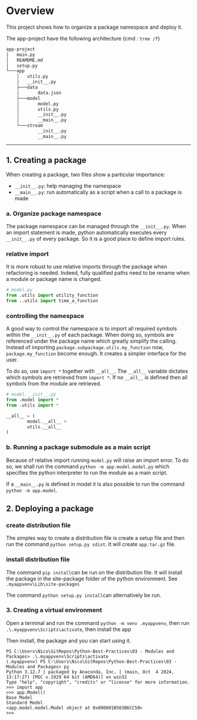 # Overview

This project shows how to organize a package namespace and deploy it.

The app-project have the following architecture (cmd : `tree /f`)

```md
app-project
│   main.py
│   REAMDME.md
│   setup.py
└───app
    │   utils.py
    │   __init__.py
    ├───data
    │       data.json
    ├───model
    │       model.py
    │       utils.py
    │       __init__.py
    │       __main__.py
    └───stream
            __init__.py
            __main__.py
```
---
## 1. Creating a package
When creating a package, two files show a particular importance:
- `__init__.py`: help managing the namespace
- `__main__.py`: run automatically as a script when a call to a package
is made

  
### a. Organize package namespace
The package namespace can be managed through the `__init__.py`. When 
an import statement is made, python automatically executes every 
`__init__.py` of every package. So it is a good place to define import rules.


### relative import
It is more robust to use relative imports through the package when refactoring is
needed. Indeed, fully qualified paths need to be rename when a module or package name
is changed.

```py
# model.py
from .utils import utility_function
from ..utils import time_a_function
```
### controlling the namespace
A good way to control the namespace is to import all required symbols within the `__init__.py` of each package.
When doing so, symbols are referenced under the package name which greatly simplify
the calling. Instead of importing `package.subpackage.utils.my_function` now,
`package.my_function` become enough. It creates a simpler interface for the user.

To do so, use `ìmport *` together with `__all__`.  The `__all__` variable dictates 
which symbols are retrieved from `ìmport *`. If no `__all__` is defined then all symbols
from the module are retrieved.

```py
# model.__init__.py
from .model import * 
from .utils import *

__all__ = (
        model.__all__ + 
        utils.__all__
)
```

### b. Running a package submodule as a main script
Because of relative import running `model.py` will raise an import error. To do so, 
we shall run the command `python -m app.model.model.py` which specifies the 
python interpreter to run the module as a main script. 

If a `__main__.py` is defined in model it is also possible to run the command 
`python -m app.model`.


## 2. Deploying a package

### create distribution file
The simples way to create a distribution file is create a setup file and then run 
the command `python setup.py sdist`. It will create `app.tar.gz` file.

### install distribution file
The command `pip install`can be run on the distribution file. It will install the package
in the site-package folder of the python environment. See `.myappvenv\Lib\site-packages`

The command `python setup.py install`can alternatively be run.

### 3. Creating a virtual environment
Open a terminal and run the command `python -m venv .myappvenv`, then run 
`.\.myappvenv\Scripts\activate`, then install the app

Then install, the package and you can start using it.

```
PS C:\Users\Nico\GitRepos\Python-Best-Practices\03 - Modules and Packages> .\.myappvenv\Scripts\activate  
(.myappvenv) PS C:\Users\Nico\GitRepos\Python-Best-Practices\03 - Modules and Packages> py
Python 3.12.7 | packaged by Anaconda, Inc. | (main, Oct  4 2024, 13:17:27) [MSC v.1929 64 bit (AMD64)] on win32
Type "help", "copyright", "credits" or "license" for more information.
>>> import app                                                        
>>> app.Model()
Base Model                                          
Standard Model                                      
<app.model.model.Model object at 0x000001B503B6CC50>
>>> 
```                  